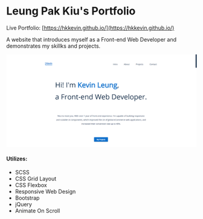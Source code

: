 # Leung Pak Kiu's Portfolio
Live Portfolio: [https://hkkevin.github.io/](https://hkkevin.github.io/)

A website that introduces myself as a Front-end Web Developer and demonstrates my skillks and projects.

![Screenshot of my portfolio](https://raw.githubusercontent.com/hkKevin/hkKevin.github.io/master/images/projects/portfolio/portfolio-landing-page.png)

#### Utilizes:
* SCSS
* CSS Grid Layout
* CSS Flexbox
* Responsive Web Design
* Bootstrap
* jQuery
* Animate On Scroll
